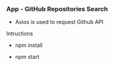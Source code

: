 ### App - GitHub Repositories Search

- Axios is used to request Github API

Intructions

- npm install

- npm start
